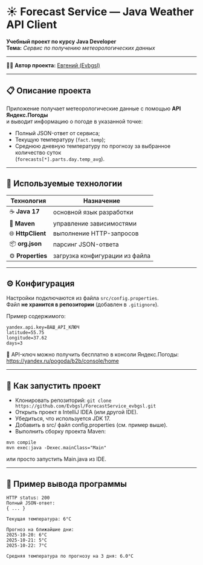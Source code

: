# ☀️ Forecast Service — Java Weather API Client

**Учебный проект по курсу Java Developer**  
**Тема:** *Сервис по получению метеорологических данных*

---

👨‍💻 **Автор проекта:** [Евгений (Evbgsl)](https://github.com/Evbgsl)



---

## 📋 Описание проекта

Приложение получает метеорологические данные с помощью **API Яндекс.Погоды**  
и выводит информацию о погоде в указанной точке:

- Полный JSON-ответ от сервиса;
- Текущую температуру (`fact.temp`);
- Среднюю дневную температуру по прогнозу за выбранное количество суток  
  (`forecasts[*].parts.day.temp_avg`).

---

## 🧩 Используемые технологии

| Технология | Назначение |
|-------------|------------|
| ☕ **Java 17** | основной язык разработки |
| 🧱 **Maven** | управление зависимостями |
| 🌐 **HttpClient** | выполнение HTTP-запросов |
| 📦 **org.json** | парсинг JSON-ответа |
| ⚙️ **Properties** | загрузка конфигурации из файла |

---

## ⚙️ Конфигурация

Настройки подключаются из файла `src/config.properties`.  
Файл **не хранится в репозитории** (добавлен в `.gitignore`).

Пример содержимого:

```properties
yandex.api.key=ВАШ_API_КЛЮЧ
latitude=55.75
longitude=37.62
days=3
```
🔑 API-ключ можно получить бесплатно в консоли Яндекс.Погоды:
https://yandex.ru/pogoda/b2b/console/home

--- 

## 🚀 Как запустить проект

- Клонировать репозиторий:
`git clone https://github.com/Evbgsl/ForecastService_evbgsl.git`
- Открыть проект в IntelliJ IDEA (или другой IDE).
- Убедиться, что используется JDK 17.
- Добавить в src/ файл config.properties (см. пример выше).
- Выполнить сборку проекта Maven:
```declarative
mvn compile
mvn exec:java -Dexec.mainClass="Main"
```
или просто запустить Main.java из IDE.

---

## 🧠 Пример вывода программы
```declarative
HTTP status: 200
Полный JSON-ответ:
{ ... }

Текущая температура: 6°C

Прогноз на ближайшие дни:
2025-10-20: 6°C
2025-10-21: 5°C
2025-10-22: 7°C

Средняя температура по прогнозу на 3 дня: 6.0°C


```